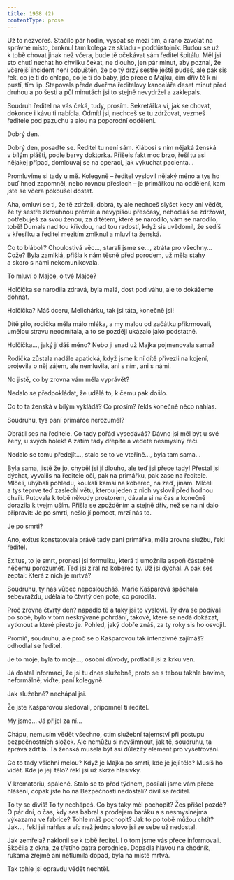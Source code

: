 ```yaml
---
title: 1958 (2)
contentType: prose
---
```


<section>

Už to nezvořeš. Stačilo pár hodin, vyspat se mezi tím, a ráno zavolat na správné místo, brnknul tam kolega ze skladu – poddůstojník. Budou se už k tobě chovat jinak než včera, bude tě očekávat sám ředitel špitálu. Měl jsi sto chutí nechat ho chvilku čekat, ne dlouho, jen pár minut, aby poznal, že včerejší incident není odpuštěn, že po tý drzý sestře ještě pudeš, ale pak sis řek, co je ti do chlapa, co je ti do baby, jde přece o Majku, čím dřív tě k ní pustí, tím líp. Stepovals přede dveřma ředitelovy kanceláře deset minut před druhou a po šesti a půl minutách jsi to stejně nevydržel a zaklepals.

Soudruh ředitel na vás čeká, tudy, prosím. Sekretářka ví, jak se chovat, dokonce i kávu ti nabídla. Odmítl jsi, nechceš se tu zdržovat, vezmeš ředitele pod pazuchu a alou na poporodní oddělení.

Dobrý den.

Dobrý den, posaďte se. Ředitel tu není sám. Klábosí s ním nějaká ženská v bílým plášti, podle barvy doktorka. Přišels fakt moc brzo, řeší tu asi nějakej případ, domlouvaj se na operaci, jak vykuchat pacienta…

Promluvíme si tady u mě. Kolegyně – ředitel vyslovil nějaký méno a tys ho buď hned zapomněl, nebo rovnou přeslech – je primářkou na oddělení, kam jste se včera pokoušel dostat.

Aha, omluví se ti, že tě zdrželi, dobrá, ty ale nechceš slyšet kecy ani vědět, že tý sestře zkrouhnou prémie a nevypíšou přesčasy, nehodláš se zdržovat, potřebuješ za svou ženou, za dítětem, které se narodilo, vám se narodilo, tobě! Dumals nad tou křivdou, nad tou radostí, když sis uvědomil, že sedíš v křesílku a ředitel mezitím zmlknul a mluví ta ženská.

Co to blábolí? Choulostivá věc…, starali jsme se…, ztráta pro všechny… Cože? Byla zamlklá, přišla k nám těsně před porodem, už měla stahy a skoro s námi nekomunikovala.

To mluví o Majce, o tvé Majce?

Holčička se narodila zdravá, byla malá, dost pod váhu, ale to dokážeme dohnat.

Holčička? Máš dceru, Melichárku, tak jsi táta, konečně jsi!

Dítě pilo, rodička měla málo mléka, a my malou od začátku přikrmovali, umělou stravu neodmítala, a to se později ukázalo jako podstatné.

Holčička…, jaký jí dáš méno? Nebo ji snad už Majka pojmenovala sama?

Rodička zůstala nadále apatická, když jsme k ní dítě přivezli na kojení, projevila o něj zájem, ale nemluvila, ani s ním, ani s námi.

No jistě, co by zrovna vám měla vyprávět?

Nedalo se předpokládat, že udělá to, k čemu pak došlo.

Co to ta ženská v bílým vykládá? Co prosím? řekls konečně něco nahlas.

Soudruhu, tys paní primářce nerozuměl?

Obrátil ses na ředitele. Co tady pořád vysedáváš? Dávno jsi měl být u své ženy, u svých holek! A zatím tady dřepíte a vedete nesmyslný řeči.

Nedalo se tomu předejít…, stalo se to ve vteřině…, byla tam sama…

Byla sama, jistě že jo, chyběl jsi jí dlouho, ale teď jsi přece tady! Přestal jsi dýchat, vyvalils na ředitele oči, pak na primářku, pak zase na ředitele. Mlčeli, uhýbali pohledu, koukali kamsi na koberec, na zeď, jinam. Mlčeli a tys teprve teď zaslechl větu, kterou jeden z nich vyslovil před hodnou chvílí. Putovala k tobě někudy prostorem, dávala si na čas a konečně dorazila k tvejm uším. Přišla se zpožděním a stejně dřív, než se na ni dalo připravit: Je po smrti, nešlo jí pomoct, mrzí nás to.

Je po smrti?

Ano, exitus konstatovala právě tady paní primářka, měla zrovna službu, řekl ředitel.

Exitus, to je smrt, pronesl jsi formulku, která ti umožnila aspoň částečně něčemu porozumět. Teď jsi zíral na koberec ty. Už jsi dýchal. A pak ses zeptal: Která z nich je mrtvá?

Soudruhu, ty nás vůbec neposloucháš. Marie Kašparová spáchala sebevraždu, udělala to čtvrtý den poté, co porodila.

Proč zrovna čtvrtý den? napadlo tě a taky jsi to vyslovil. Ty dva se podívali po sobě, bylo v tom neskrývané pohrdání, takové, které se nedá dokázat, vytknout a které přesto je. Pohled, jaký dobře znáš, za ty roky sis ho osvojil.

Promiň, soudruhu, ale proč se o Kašparovou tak intenzivně zajímáš? odhodlal se ředitel.

Je to moje, byla to moje…, osobní důvody, protlačil jsi z krku ven.

Já dostal informaci, že jsi tu dnes služebně, proto se s tebou takhle bavíme, neformálně, viďte, paní kolegyně.

Jak služebně? nechápal jsi.

Že jste Kašparovou sledovali, připomněl ti ředitel.

My jsme… Já přijel za ní…

Chápu, nemusím vědět všechno, ctím služební tajemství při postupu bezpečnostních složek. Ale nemůžu si nevšimnout, jak tě, soudruhu, ta zpráva zdrtila. Ta ženská musela být asi důležitý element pro vyšetřování.

Co to tady všichni melou? Když je Majka po smrti, kde je její tělo? Musíš ho vidět. Kde je její tělo? řekl jsi už skrze hlasivky.

V krematoriu, spálené. Stalo se to před týdnem, posílali jsme vám přece hlášení, copak jste ho na Bezpečnosti nedostali? divil se ředitel.

To ty se divíš! To ty nechápeš. Co bys taky měl pochopit? Žes přišel pozdě? O pár dní, o čas, kdy ses babral s prodejem baráku a s nesmyslnejma výkazama ve fabrice? Tohle máš pochopit? Jak to po tobě můžou chtít? Jak…, řekl jsi nahlas a víc než jedno slovo jsi ze sebe už nedostal.

Jak zemřela? naklonil se k tobě ředitel. I o tom jsme vás přece informovali. Skočila z okna, ze třetího patra porodnice. Dopadla hlavou na chodník, rukama zřejmě ani netlumila dopad, byla na místě mrtvá.

Tak tohle jsi opravdu vědět nechtěl.

</section>
